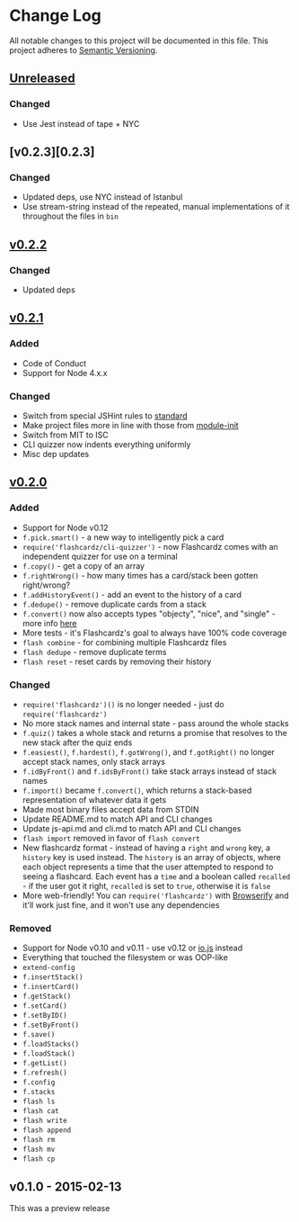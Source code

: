 # Change Log

All notable changes to this project will be documented in this file.
This project adheres to [Semantic Versioning](http://semver.org/).

## [Unreleased]
### Changed
- Use Jest instead of tape + NYC

## [v0.2.3][0.2.3]
### Changed
- Updated deps, use NYC instead of Istanbul
- Use stream-string instead of the repeated, manual implementations of it throughout the files in `bin`

## [v0.2.2][0.2.2]
### Changed
- Updated deps

## [v0.2.1][0.2.1]
### Added
- Code of Conduct
- Support for Node 4.x.x

### Changed
- Switch from special JSHint rules to [standard](https://github.com/feross/standard)
- Make project files more in line with those from [module-init](https://github.com/ngoldman/module-init)
- Switch from MIT to ISC
- CLI quizzer now indents everything uniformly
- Misc dep updates

## [v0.2.0][0.2.0]
### Added
- Support for Node v0.12
- `f.pick.smart()` - a new way to intelligently pick a card
- `require('flashcardz/cli-quizzer')` - now Flashcardz comes with an independent quizzer for use on a terminal
- `f.copy()` - get a copy of an array
- `f.rightWrong()` - how many times has a card/stack been gotten right/wrong?
- `f.addHistoryEvent()` - add an event to the history of a card
- `f.dedupe()` - remove duplicate cards from a stack
- `f.convert()` now also accepts types "objecty", "nice", and "single" - more info [here](https://github.com/jamescostian/flashcardz/blob/master/js-api.md#fconvertdata-type)
- More tests - it's Flashcardz's goal to always have 100% code coverage
- `flash combine` - for combining multiple Flashcardz files
- `flash dedupe` - remove duplicate terms
- `flash reset` - reset cards by removing their history

### Changed
- `require('flashcardz')()` is no longer needed - just do `require('flashcardz')`
- No more stack names and internal state - pass around the whole stacks
- `f.quiz()` takes a whole stack and returns a promise that resolves to the new stack after the quiz ends
- `f.easiest()`, `f.hardest()`, `f.gotWrong()`, and `f.gotRight()` no longer accept stack names, only stack arrays
- `f.idByFront()` and `f.idsByFront()` take stack arrays instead of stack names
- `f.import()` became `f.convert()`, which returns a stack-based representation of whatever data it gets
- Made most binary files accept data from STDIN
- Update README.md to match API and CLI changes
- Update js-api.md and cli.md to match API and CLI changes
- `flash import` removed in favor of `flash convert`
- New flashcardz format - instead of having a `right` and `wrong` key, a `history` key is used instead. The `history` is an array of objects, where each object represents a time that the user attempted to respond to seeing a flashcard. Each event has a `time` and a boolean called `recalled` - if the user got it right, `recalled` is set to `true`, otherwise it is `false`
- More web-friendly! You can `require('flashcardz')` with [Browserify](http://browserify.org/) and it'll work just fine, and it won't use any dependencies

### Removed
- Support for Node v0.10 and v0.11 - use v0.12 or [io.js](https://iojs.org) instead
- Everything that touched the filesystem or was OOP-like
- `extend-config`
- `f.insertStack()`
- `f.insertCard()`
- `f.getStack()`
- `f.setCard()`
- `f.setByID()`
- `f.setByFront()`
- `f.save()`
- `f.loadStacks()`
- `f.loadStack()`
- `f.getList()`
- `f.refresh()`
- `f.config`
- `f.stacks`
- `flash ls`
- `flash cat`
- `flash write`
- `flash append`
- `flash rm`
- `flash mv`
- `flash cp`

## v0.1.0 - 2015-02-13
This was a preview release

[unreleased]: https://github.com/jamescostian/flashcardz/compare/v0.2.2...HEAD
[0.2.2]: https://github.com/jamescostian/flashcardz/compare/v0.2.2...v0.2.3
[0.2.2]: https://github.com/jamescostian/flashcardz/compare/v0.2.1...v0.2.2
[0.2.1]: https://github.com/jamescostian/flashcardz/compare/v0.2.0...v0.2.1
[0.2.0]: https://github.com/jamescostian/flashcardz/compare/v0.1.0...v0.2.0
